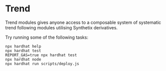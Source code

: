 # Trend

Trend modules gives anyone access to a composable system of systematic trend following modules utilising Synthetix derivatives.

Try running some of the following tasks:

```shell
npx hardhat help
npx hardhat test
REPORT_GAS=true npx hardhat test
npx hardhat node
npx hardhat run scripts/deploy.js
```
